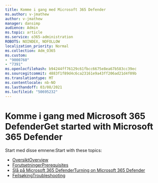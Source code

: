 ```yaml
---
title: Komme i gang med Microsoft 365 Defender
ms.author: v-jmathew
author: v-jmathew
manager: dansimp
audience: Admin
ms.topic: article
ms.service: o365-administration
ROBOTS: NOINDEX, NOFOLLOW
localization_priority: Normal
ms.collection: Adm_O365
ms.custom:
- "9000760"
- "7391"
ms.openlocfilehash: b94244ff76129c61fbcc6675e8ea67b583cc39ec
ms.sourcegitcommit: 4883f1f89d4c6ca23161e9a43ff206ad21d4f09b
ms.translationtype: MT
ms.contentlocale: nb-NO
ms.lasthandoff: 03/08/2021
ms.locfileid: "50695232"
---
```

# <a name="get-started-with-microsoft-365-defender"></a><span data-ttu-id="9ff77-102">Komme i gang med Microsoft 365 Defender</span><span class="sxs-lookup"><span data-stu-id="9ff77-102">Get started with Microsoft 365 Defender</span></span>

<span data-ttu-id="9ff77-103">Start med disse emnene:</span><span class="sxs-lookup"><span data-stu-id="9ff77-103">Start with these topics:</span></span>

- [<span data-ttu-id="9ff77-104">Oversikt</span><span class="sxs-lookup"><span data-stu-id="9ff77-104">Overview</span></span>](https://docs.microsoft.com/microsoft-365/security/mtp/microsoft-threat-protection)
- [<span data-ttu-id="9ff77-105">Forutsetninger</span><span class="sxs-lookup"><span data-stu-id="9ff77-105">Prerequisites</span></span>](https://docs.microsoft.com/microsoft-365/security/mtp/prerequisites)
- [<span data-ttu-id="9ff77-106">Slå på Microsoft 365 Defender</span><span class="sxs-lookup"><span data-stu-id="9ff77-106">Turning on Microsoft 365 Defender</span></span>](https://docs.microsoft.com/microsoft-365/security/mtp/mtp-enable)
- [<span data-ttu-id="9ff77-107">Feilsøking</span><span class="sxs-lookup"><span data-stu-id="9ff77-107">Troubleshooting</span></span>](https://docs.microsoft.com/microsoft-365/security/mtp/troubleshoot)
